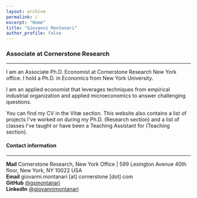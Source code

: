 ```yaml
---
layout: archive
permalink: /
excerpt: "Home"
title: "Giovanni Montanari"
author_profile: false
---
```


### Associate at Cornerstone Research

---
I am an Associate Ph.D. Economist at Cornerstone Research New York office. I hold a Ph.D. in Economics from New York University.  

I am an applied economist that leverages techniques from empirical industrial organization and applied microeconomics to answer challenging questions.  

You can find my CV in the Vitæ section. This website also contains a list of projects I've worked on during my Ph.D. (Research section) and a list of classes I've taught or have been a Teaching Assistant for (Teaching section).  

#### Contact information

---
**Mail** Cornerstone Research, New York Office | 599 Lexington Avenue 40th floor, New York, NY 10022 USA   
**Email** giovanni.montanari [at] cornerstone [dot] com  
**GitHub** [@gsmontanari](https://github.com/gsmontanari)  
**LinkedIn** [@giovannimontanari](https://www.linkedin.com/in/giovannimontanari/)
